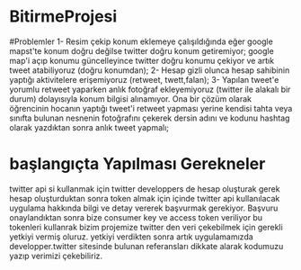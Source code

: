 # BitirmeProjesi

#Problemler
1- Resim çekip konum eklemeye çalışıldığında eğer google mapst'te konum doğru değilse twitter doğru konum getiremiyor; google map'i açıp konumu güncelleyince twitter doğru konumu çekiyor ve artık tweet atabiliyoruz (doğru konumdan);
2- Hesap gizli olunca hesap sahibinin yaptığı aktivitelere erişemiyoruz (retweet, twett,falan);
3- Yapılan tweet'e yorumlu retweet yaparken anlık fotoğraf ekleyemiyoruz (twitter ile alakalı bir durum) dolayısıyla konum bilgisi alınamıyor. Ona bir çözüm olarak öğrencinin hocanın yaptığı tweet'i retweet yapması yerine kendisi tahta veya sınıfta bulunan nesnenin fotoğrafını çekerek dersin adını ve kodunu hashtag olarak yazdıktan sonra anlık tweet yapmalı;








# başlangıçta Yapılması Gerekneler
twitter api si kullanmak için twitter developpers de hesap oluşturak gerek
hesap oluşturduktan sonra token almak için içinde twitter api kullanılacak uygulama hakkında bilgi ve detay vererek başvurmak gerekiyor.
Başvuru onaylandıktan sonra bize consumer key ve access token veriliyor bu tokenleri kullanrak bizim projemize twitter den veri çekebilmek için gerekli yetkiyi vermiş oluruz.
yetkiyi verdikten sonra artık uygulamamızda developper.twitter sitesinde bulunan referansları dikkate alarak kodumuzu yazıp verimizi çekebiliriz.
